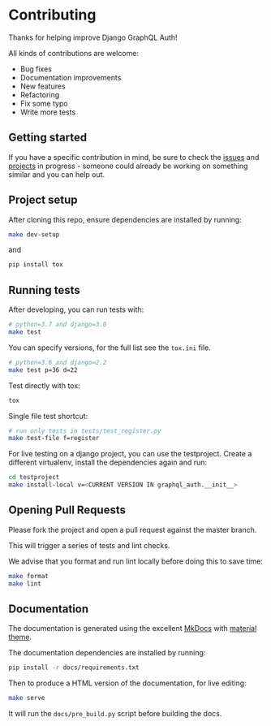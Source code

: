 <!-- shameless copy from graphene-django CONTRIBUTING file -->

# Contributing

Thanks for helping improve Django GraphQL Auth!

All kinds of contributions are welcome:

- Bug fixes
- Documentation improvements
- New features
- Refactoring
- Fix some typo
- Write more tests

## Getting started

If you have a specific contribution in mind, be sure to check the [issues](https://github.com/ptbang/django-graphene-auth/issues) and [projects](https://github.com/ptbang/django-graphene-auth/projects) in progress - someone could already be working on something similar and you can help out.

## Project setup

After cloning this repo, ensure dependencies are installed by running:

```bash
make dev-setup
```

and

```bash
pip install tox
```

## Running tests

After developing, you can run tests with:

```bash
# python=3.7 and django=3.0
make test
```

You can specify versions, for the full list see the `tox.ini` file.

```bash
# python=3.6 and django=2.2
make test p=36 d=22
```

Test directly with tox:

```bash
tox
```

Single file test shortcut:

```bash
# run only tests in tests/test_register.py
make test-file f=register
```

For live testing on a django project, you can use the testproject.
 Create a different virtualenv, install the dependencies again and run:

```bash
cd testproject
make install-local v=<CURRENT VERSION IN graphql_auth.__init__>
```

## Opening Pull Requests

Please fork the project and open a pull request against the master branch.

This will trigger a series of tests and lint checks.

We advise that you format and run lint locally before doing this to save time:

```bash
make format
make lint
```

## Documentation

The documentation is generated using the excellent [MkDocs](https://www.mkdocs.org/) with [material theme](https://squidfunk.github.io/mkdocs-material/).

The documentation dependencies are installed by running:

```bash
pip install -r docs/requirements.txt
```

Then to produce a HTML version of the documentation, for live editing:

```bash
make serve
```

It will run the `docs/pre_build.py` script before building the docs.
